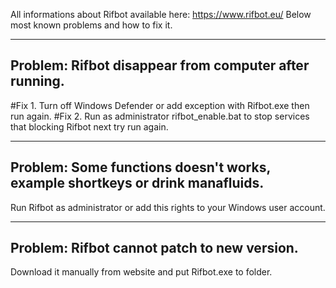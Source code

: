 All informations about Rifbot available here: https://www.rifbot.eu/
Below most known problems and how to fix it.

-------------------------------------------------------------------------------------------------------------
Problem: Rifbot disappear from computer after running.
-------------------------------------------------------------------------------------------------------------

#Fix 1. Turn off Windows Defender or add exception with Rifbot.exe then run again.
#Fix 2. Run as administrator rifbot_enable.bat to stop services that blocking Rifbot next try run again. 

-------------------------------------------------------------------------------------------------------------
Problem: Some functions doesn't works, example shortkeys or drink manafluids.
-------------------------------------------------------------------------------------------------------------

Run Rifbot as administrator or add this rights to your Windows user account.

-------------------------------------------------------------------------------------------------------------
Problem: Rifbot cannot patch to new version.
-------------------------------------------------------------------------------------------------------------

Download it manually from website and put Rifbot.exe to folder.
